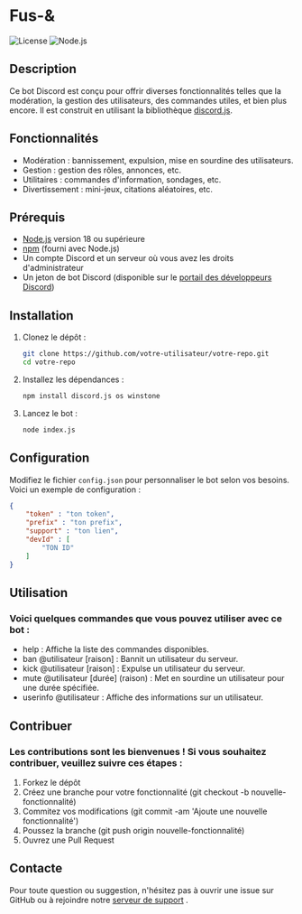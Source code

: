 # Fus-&

![License](https://img.shields.io/github/license/votre-utilisateur/votre-repo)
![Node.js](https://img.shields.io/badge/node.js-v14.0.0-blue)

## Description

Ce bot Discord est conçu pour offrir diverses fonctionnalités telles que la modération, la gestion des utilisateurs, des commandes utiles, et bien plus encore. Il est construit en utilisant la bibliothèque [discord.js](https://discord.js.org/).

## Fonctionnalités

- Modération : bannissement, expulsion, mise en sourdine des utilisateurs.
- Gestion : gestion des rôles, annonces, etc.
- Utilitaires : commandes d'information, sondages, etc.
- Divertissement : mini-jeux, citations aléatoires, etc.

## Prérequis

- [Node.js](https://nodejs.org/) version 18 ou supérieure
- [npm](https://www.npmjs.com/) (fourni avec Node.js)
- Un compte Discord et un serveur où vous avez les droits d'administrateur
- Un jeton de bot Discord (disponible sur le [portail des développeurs Discord](https://discord.com/developers/applications))

## Installation

1. Clonez le dépôt :

    ```bash
    git clone https://github.com/votre-utilisateur/votre-repo.git
    cd votre-repo
    ```

2. Installez les dépendances :

    ```sh
    npm install discord.js os winstone
    ```

3. Lancez le bot :

    ```sh
    node index.js
    ```

## Configuration

Modifiez le fichier `config.json` pour personnaliser le bot selon vos besoins. Voici un exemple de configuration :

```json
{
    "token" : "ton token",
    "prefix" : "ton prefix",
    "support" : "ton lien",
    "devId" : [
        "TON ID"
    ]
}
```

## Utilisation

### Voici quelques commandes que vous pouvez utiliser avec ce bot :

- help : Affiche la liste des commandes disponibles.
- ban @utilisateur [raison] : Bannit un utilisateur du serveur.
- kick @utilisateur [raison] : Expulse un utilisateur du serveur.
- mute @utilisateur [durée] (raison) : Met en sourdine un utilisateur pour une durée spécifiée.
- userinfo @utilisateur : Affiche des informations sur un utilisateur.

## Contribuer

### Les contributions sont les bienvenues ! Si vous souhaitez contribuer, veuillez suivre ces étapes :

1. Forkez le dépôt
2. Créez une branche pour votre fonctionnalité (git checkout -b nouvelle-fonctionnalité)
3. Commitez vos modifications (git commit -am 'Ajoute une nouvelle fonctionnalité')
4. Poussez la branche (git push origin nouvelle-fonctionnalité)
5. Ouvrez une Pull Request

## Contacte 

Pour toute question ou suggestion, n'hésitez pas à ouvrir une issue sur GitHub ou à rejoindre notre [serveur de support](https://discord/com/invite/jekhYmtNvD) .
